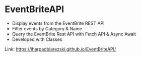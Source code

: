 # EventBriteAPI

- Display events from the EventBrite REST API
- Filter events by Category & Name
- Query the EventBrite Rest API with Fetch API & Async Await
- Developed with Classes

Link: https://iharpadbiarezski.github.io/EventBriteAPI/
